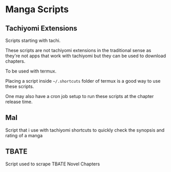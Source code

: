 # Manga Scripts

## Tachiyomi Extensions

Scripts starting with tachi.

These scripts are not tachiyomi extensions in the traditional sense as they're not
apps that work with tachiyomi but they can be used to download chapters.

To be used with termux.

Placing a script inside `~/.shortcuts` folder of termux is a good way to use
these scripts.

One may also have a cron job setup to run these scripts at the chapter release
time.

## Mal

Script that i use with tachiyomi shortcuts to quickly check the synopsis and rating
of a manga

## TBATE

Script used to scrape TBATE Novel Chapters
